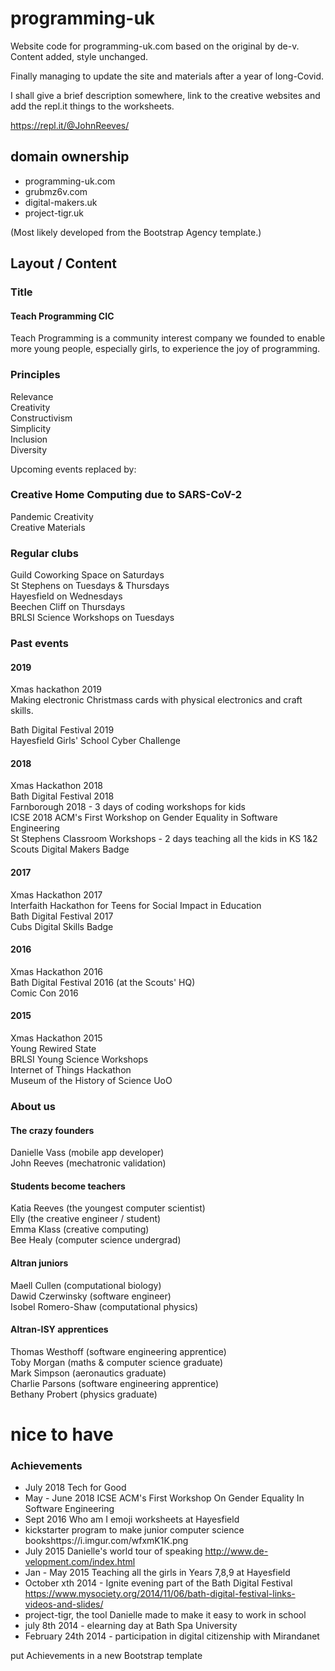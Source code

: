 # programming-uk
Website code for programming-uk.com based on the original by de-v. Content added, style unchanged.   

Finally managing to update the site and materials after a year of long-Covid.   

I shall give a brief description somewhere, link to the creative websites and add the repl.it things to the worksheets.   

https://repl.it/@JohnReeves/   


## domain ownership
* programming-uk.com   
* grubmz6v.com   
* digital-makers.uk   
* project-tigr.uk   

(Most likely developed from the Bootstrap Agency template.)

## Layout / Content

### Title
#### Teach Programming CIC   
Teach Programming is a community interest company we founded to enable more young people, especially girls, to experience the joy of programming.   

### Principles
Relevance   
Creativity   
Constructivism   
Simplicity   
Inclusion   
Diversity   

Upcoming events replaced by:

### Creative Home Computing due to SARS-CoV-2

Pandemic Creativity   
Creative Materials   

### Regular clubs

Guild Coworking Space on Saturdays   
St Stephens on Tuesdays & Thursdays   
Hayesfield on Wednesdays   
Beechen Cliff on Thursdays   
BRLSI Science Workshops on Tuesdays   

### Past events

#### 2019

Xmas hackathon 2019   
Making electronic Christmass cards with physical electronics and craft skills.   

Bath Digital Festival 2019   
Hayesfield Girls' School Cyber Challenge   

#### 2018

Xmas Hackathon 2018   
Bath Digital Festival 2018   
Farnborough 2018 - 3 days of coding workshops for kids   
ICSE 2018 ACM's First Workshop on Gender Equality in Software Engineering   
St Stephens Classroom Workshops - 2 days teaching all the kids in KS 1&2   
Scouts Digital Makers Badge   

#### 2017

Xmas Hackathon 2017   
Interfaith Hackathon for Teens for Social Impact in Education   
Bath Digital Festival 2017   
Cubs Digital Skills Badge   

#### 2016

Xmas Hackathon 2016   
Bath Digital Festival 2016 (at the Scouts' HQ)   
Comic Con 2016   

#### 2015

Xmas Hackathon 2015   
Young Rewired State   
BRLSI Young Science Workshops   
Internet of Things Hackathon   
Museum of the History of Science UoO   


### About us

#### The crazy founders
Danielle Vass (mobile app developer)   
John Reeves (mechatronic validation)   

#### Students become teachers
Katia Reeves (the youngest computer scientist)   
Elly (the creative engineer / student)  
Emma Klass (creative computing)  
Bee Healy (computer science undergrad)   

#### Altran juniors
Maell Cullen (computational biology)   
Dawid Czerwinsky (software engineer)   
Isobel Romero-Shaw (computational physics)   

#### Altran-ISY apprentices
Thomas Westhoff (software engineering apprentice)   
Toby Morgan (maths & computer science graduate)   
Mark Simpson (aeronautics graduate)   
Charlie Parsons (software engineering apprentice)   
Bethany Probert (physics graduate)   

# nice to have

### Achievements

* July 2018 Tech for Good  
* May - June 2018 ICSE ACM's First Workshop On Gender Equality In Software Engineering   
* Sept 2016 Who am I emoji worksheets at Hayesfield  
* kickstarter program to make junior computer science bookshttps://i.imgur.com/wfxmK1K.png    
* July 2015 Danielle's world tour of speaking http://www.de-velopment.com/index.html  
* Jan - May 2015 Teaching all the girls in Years 7,8,9 at Hayesfield  
* October xth 2014 - Ignite evening part of the Bath Digital Festival https://www.mysociety.org/2014/11/06/bath-digital-festival-links-videos-and-slides/  
* project-tigr, the tool Danielle made to make it easy to work in school   
* july 8th 2014 - elearning day at Bath Spa University  
* February 24th 2014 - participation in digital citizenship with Mirandanet  

put Achievements in a new Bootstrap template    
